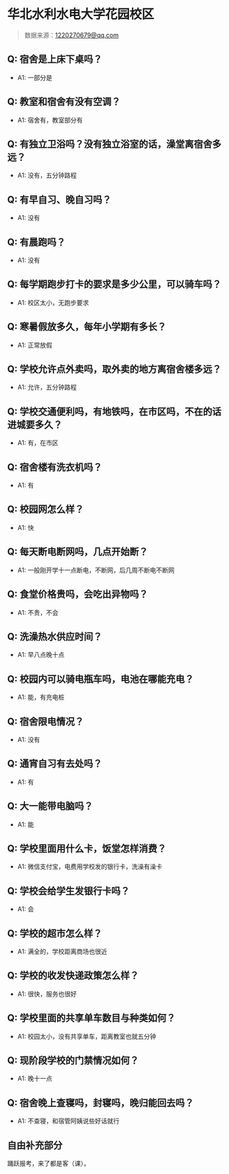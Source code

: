 # 华北水利水电大学花园校区

> 数据来源：1220270679@qq.com

## Q: 宿舍是上床下桌吗？

- A1: 一部分是

## Q: 教室和宿舍有没有空调？

- A1: 宿舍有，教室部分有

## Q: 有独立卫浴吗？没有独立浴室的话，澡堂离宿舍多远？

- A1: 没有，五分钟路程

## Q: 有早自习、晚自习吗？

- A1: 没有

## Q: 有晨跑吗？

- A1: 没有

## Q: 每学期跑步打卡的要求是多少公里，可以骑车吗？

- A1: 校区太小，无跑步要求

## Q: 寒暑假放多久，每年小学期有多长？

- A1: 正常放假

## Q: 学校允许点外卖吗，取外卖的地方离宿舍楼多远？

- A1: 允许，五分钟路程

## Q: 学校交通便利吗，有地铁吗，在市区吗，不在的话进城要多久？

- A1: 有，在市区

## Q: 宿舍楼有洗衣机吗？

- A1: 有

## Q: 校园网怎么样？

- A1: 快

## Q: 每天断电断网吗，几点开始断？

- A1: 一般刚开学十一点断电，不断网，后几周不断电不断网

## Q: 食堂价格贵吗，会吃出异物吗？

- A1: 不贵，不会

## Q: 洗澡热水供应时间？

- A1: 早八点晚十点

## Q: 校园内可以骑电瓶车吗，电池在哪能充电？

- A1: 能，有充电桩

## Q: 宿舍限电情况？

- A1: 没有

## Q: 通宵自习有去处吗？

- A1: 有

## Q: 大一能带电脑吗？

- A1: 能

## Q: 学校里面用什么卡，饭堂怎样消费？

- A1: 微信支付宝，电费用学校发的银行卡，洗澡有澡卡

## Q: 学校会给学生发银行卡吗？

- A1: 会

## Q: 学校的超市怎么样？

- A1: 满全的，学校距离商场也很近

## Q: 学校的收发快递政策怎么样？

- A1: 很快，服务也很好

## Q: 学校里面的共享单车数目与种类如何？

- A1: 校园太小，没有共享单车，距离教室也就五分钟

## Q: 现阶段学校的门禁情况如何？

- A1: 晚十一点

## Q: 宿舍晚上查寝吗，封寝吗，晚归能回去吗？

- A1: 不查寝，和宿管阿姨说些好话就行

## 自由补充部分

踊跃报考，来了都是客（课）。